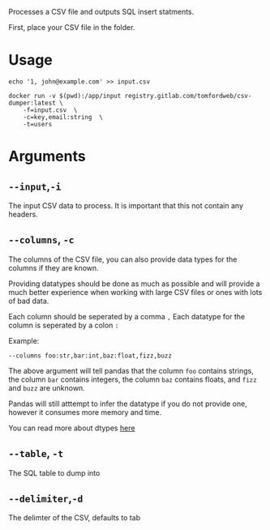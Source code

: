 Processes a CSV file and outputs SQL insert statments.

First, place your CSV file in the folder.

# Usage
```
echo '1, john@example.com' >> input.csv
```

```
docker run -v $(pwd):/app/input registry.gitlab.com/tomfordweb/csv-dumper:latest \
    -f=input.csv  \
    -c=key,email:string  \
    -t=users 

```

# Arguments

## `--input`,`-i`
The input CSV data to process. It is important that this not contain any headers.

## `--columns`, `-c`
The columns of the CSV file, you can also provide data types for the columns if they are known.

Providing datatypes should be done as much as possible and will provide a much better experience when working with large CSV files or ones with lots of bad data.

Each column should be seperated by a comma `,`
Each datatype for the column is seperated by a colon `:`

Example:

```
--columns foo:str,bar:int,baz:float,fizz,buzz
```

The above argument will tell pandas that the column `foo` contains strings, the column `bar` contains integers, the column `baz` contains floats, and `fizz` and `buzz` are unknown.

Pandas will still atttempt to infer the datatype if you do not provide one, however it consumes more memory and time.

You can read more about dtypes [here](https://pandas.pydata.org/pandas-docs/stable/user_guide/basics.html#basics-dtypes)

## `--table`, `-t`

The SQL table to dump into

## `--delimiter`,`-d`

The delimter of the CSV, defaults to tab
